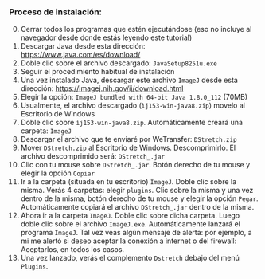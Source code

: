 ### Proceso de instalación:

0. Cerrar todos los programas que estén ejecutándose (eso no incluye al navegador desde donde estás leyendo este tutorial)
1. Descargar Java desde esta dirección: https://www.java.com/es/download/
2. Doble clic sobre el archivo descargado: `JavaSetup8251u.exe`
3. Seguir el procedimiento habitual de instalación 
4. Una vez instalado Java, descargar este archivo `ImageJ` desde esta dirección: https://imagej.nih.gov/ij/download.html 
5. Elegir la opción: `ImageJ bundled with 64-bit Java 1.8.0_112` (70MB)
6. Usualmente, el archivo descargado (`ìj153-win-java8.zip`) movelo al Escritorio de  Windows
7. Doble clic sobre `ìj153-win-java8.zip`. Automáticamente creará una carpeta: `ImageJ`
8. Descargar el archivo que te enviaré por WeTransfer: `DStretch.zip`
9. Mover `DStretch.zip` al Escritorio de Windows. Descomprimirlo. El archivo descomprimido será: `DStretch_.jar`
10. Clic con tu mouse sobre `DStretch_.jar`. Botón derecho de tu mouse y elegir la opción `Copiar`
11. Ir a la carpeta (situada en tu escritorio) `ImageJ`. Doble clic  sobre la misma. Verás 4 carpetas: elegir `plugins`. Clic sobre la misma y una vez dentro de la misma, botón derecho de tu mouse y elegir la opción `Pegar`. Automáticamente copiará el archivo `DStretch_.jar` dentro de la misma.
12. Ahora ir a la carpeta `ImageJ`. Doble clic sobre dicha carpeta. Luego doble clic sobre el archivo `ImageJ.exe`. Automáticamente lanzará el programa `ImageJ`.  Tal vez veas algún mensaje de alerta: por ejemplo, a mi me alertó  si deseo aceptar la conexión a internet o del firewall: Aceptarlos, en todos los casos.
13. Una vez lanzado, verás el complemento `Dstretch` debajo del menú `Plugins`.